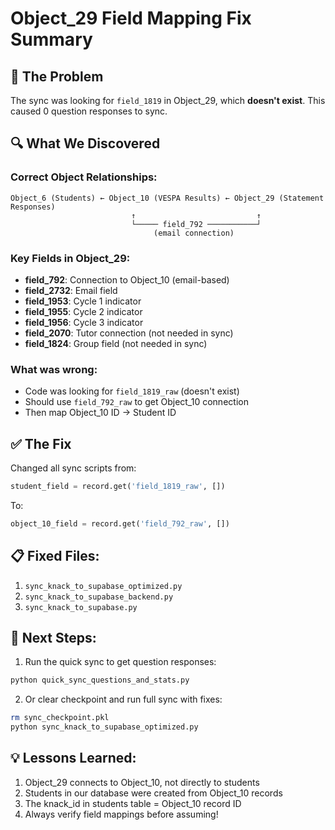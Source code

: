 # Object_29 Field Mapping Fix Summary

## 🐛 The Problem

The sync was looking for `field_1819` in Object_29, which **doesn't exist**. This caused 0 question responses to sync.

## 🔍 What We Discovered

### Correct Object Relationships:
```
Object_6 (Students) ← Object_10 (VESPA Results) ← Object_29 (Statement Responses)
                           ↑                           ↑
                           └───── field_792 ───────────┘
                                (email connection)
```

### Key Fields in Object_29:
- **field_792**: Connection to Object_10 (email-based)
- **field_2732**: Email field
- **field_1953**: Cycle 1 indicator
- **field_1955**: Cycle 2 indicator  
- **field_1956**: Cycle 3 indicator
- **field_2070**: Tutor connection (not needed in sync)
- **field_1824**: Group field (not needed in sync)

### What was wrong:
- Code was looking for `field_1819_raw` (doesn't exist)
- Should use `field_792_raw` to get Object_10 connection
- Then map Object_10 ID → Student ID

## ✅ The Fix

Changed all sync scripts from:
```python
student_field = record.get('field_1819_raw', [])
```

To:
```python
object_10_field = record.get('field_792_raw', [])
```

## 📋 Fixed Files:
1. `sync_knack_to_supabase_optimized.py`
2. `sync_knack_to_supabase_backend.py`
3. `sync_knack_to_supabase.py`

## 🚀 Next Steps:

1. Run the quick sync to get question responses:
```bash
python quick_sync_questions_and_stats.py
```

2. Or clear checkpoint and run full sync with fixes:
```bash
rm sync_checkpoint.pkl
python sync_knack_to_supabase_optimized.py
```

## 💡 Lessons Learned:

1. Object_29 connects to Object_10, not directly to students
2. Students in our database were created from Object_10 records
3. The knack_id in students table = Object_10 record ID
4. Always verify field mappings before assuming!